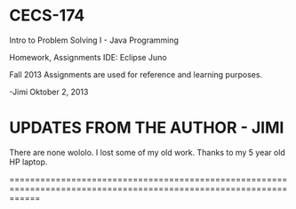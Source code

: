 CECS-174
==================================================================================================================
Intro to Problem Solving I -
Java Programming

Homework, Assignments
IDE: Eclipse Juno

Fall 2013
Assignments are used for reference and learning purposes.

-Jimi Oktober 2, 2013

UPDATES FROM THE AUTHOR - JIMI
==================================================================================================================


There are none wololo. I lost some of my old work. Thanks to my 5 year old HP laptop.

==================================================================================================================
